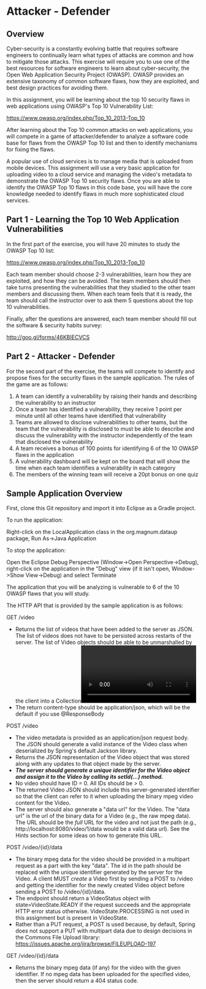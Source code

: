 # Attacker - Defender

## Overview

Cyber-security is a constantly evolving battle that requires software
engineers to continually learn what types of attacks are common and how
to mitigate those attacks. This exercise will require you to use one of
the best resources for software engineers to learn about cyber-security,
the Open Web Application Security Project (OWASP). OWASP provides an 
extensive taxonomy of common software flaws, how they are exploited, and
best design practices for avoiding them.

In this assignment, you will be learning about the top 10 security flaws
in web applications using OWASP's Top 10 Vulnerability List:

https://www.owasp.org/index.php/Top_10_2013-Top_10

After learning about the Top 10 common attacks on web applications, you will
compete in a game of attacker/defender to analyze a software code base for
flaws from the OWASP Top 10 list and then to identify mechanisms for fixing
the flaws. 

A popular use of cloud services is to manage media that is uploaded
from mobile devices. This assignment will use a very basic application
for uploading video to a cloud service and managing the video's metadata
to demonstrate the OWASP Top 10 security flaws. Once you are able to identify
the OWASP Top 10 flaws in this code base, you will have the core knowledge 
needed to identify flaws in much more sophisticated cloud services.

## Part 1 - Learning the Top 10 Web Application Vulnerabilities

In the first part of the exercise, you will have 20 minutes to study the
OWASP Top 10 list:

https://www.owasp.org/index.php/Top_10_2013-Top_10

Each team member should choose 2-3 vulnerabilities, learn how they are exploited,
and how they can be avoided. The team members should then take turns presenting
the vulnerabilities that they studied to the other team members and discussing 
them. When each team feels that it is ready, the team should call the instructor
over to ask them 5 questions about the top 10 vulnerabilities. 

Finally, after the questions are answered, each team member should fill out the
software & security habits survey:

http://goo.gl/forms/46KBIECVCS

## Part 2 - Attacker - Defender

For the second part of the exercise, the teams will compete to identify and propose
fixes for the security flaws in the sample application. The rules of the game are
as follows:

   1. A team can identify a vulnerability by raising their hands and describing the
     vulnerability to an instructor
   2. Once a team has identified a vulnerability, they receive 1 point per minute until
     all other teams have identified that vulnerability
   3. Teams are allowed to disclose vulnerabilities to other teams, but the team that 
     the vulnerability is disclosed to must be able to describe and discuss the vulnerability
     with the instructor independently of the team that disclosed the vulnerability
   4. A team receives a bonus of 100 points for identifying 6 of the 10 OWASP flaws in
     the application
   5. A vulnerability dashboard will be kept on the board that will show the time when 
     each team identifies a vulnerability in each category
   6. The members of the winning team will receive a 20pt bonus on one quiz


## Sample Application Overview

First, clone this Git repository and import it into Eclipse as a Gradle
project.

To run the application:

Right-click on the LocalApplication class in the org.magnum.dataup
package, Run As->Java Application

To stop the application:

Open the Eclipse Debug Perspective (Window->Open Perspective->Debug), right-click on
the application in the "Debug" view (if it isn't open, Window->Show View->Debug) and
select Terminate

The application that you will be analyzing is vulnerable to 6 of the 10
OWASP flaws that you will study.

The HTTP API that is provided by the sample application is as follows:
 
GET /video
   - Returns the list of videos that have been added to the
     server as JSON. The list of videos does not have to be
     persisted across restarts of the server. The list of
     Video objects should be able to be unmarshalled by the
     client into a Collection<Video>.
   - The return content-type should be application/json, which
     will be the default if you use @ResponseBody

     
POST /video
   - The video metadata is provided as an application/json request
     body. The JSON should generate a valid instance of the 
     Video class when deserialized by Spring's default 
     Jackson library.
   - Returns the JSON representation of the Video object that
     was stored along with any updates to that object made by the server. 
   - **_The server should generate a unique identifier for the Video
     object and assign it to the Video by calling its setId(...)
     method._** 
   - No video should have ID = 0. All IDs should be > 0.
   - The returned Video JSON should include this server-generated
     identifier so that the client can refer to it when uploading the
     binary mpeg video content for the Video.
   - The server should also generate a "data url" for the
     Video. The "data url" is the url of the binary data for a
     Video (e.g., the raw mpeg data). The URL should be the _full_ URL
     for the video and not just the path (e.g., http://localhost:8080/video/1/data would
     be a valid data url). See the Hints section for some ideas on how to
     generate this URL.
     
POST /video/{id}/data
   - The binary mpeg data for the video should be provided in a multipart
     request as a part with the key "data". The id in the path should be
     replaced with the unique identifier generated by the server for the
     Video. A client MUST *create* a Video first by sending a POST to /video
     and getting the identifier for the newly created Video object before
     sending a POST to /video/{id}/data. 
   - The endpoint should return a VideoStatus object with state=VideoState.READY
     if the request succeeds and the appropriate HTTP error status otherwise.
     VideoState.PROCESSING is not used in this assignment but is present in VideoState.
   - Rather than a PUT request, a POST is used because, by default, Spring 
     does not support a PUT with multipart data due to design decisions in the
     Commons File Upload library: https://issues.apache.org/jira/browse/FILEUPLOAD-197
     
     
GET /video/{id}/data
   - Returns the binary mpeg data (if any) for the video with the given
     identifier. If no mpeg data has been uploaded for the specified video,
     then the server should return a 404 status code.
   

